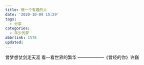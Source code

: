 ```yaml
---
title: 做一个有趣的人
date: '2020-10-09 15:29'
tags:
  - 分享
categories:
  - 年少的梦
abbrlink: 1578
updated:
---
```


曾梦想仗剑走天涯
看一看世界的繁华
——————《曾经的你》许巍